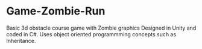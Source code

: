 # Game-Zombie-Run
Basic 3d obstacle course game with Zombie graphics
Designed in Unity and coded in C#.
Uses object oriented programmming concepts such as Inheritance.
